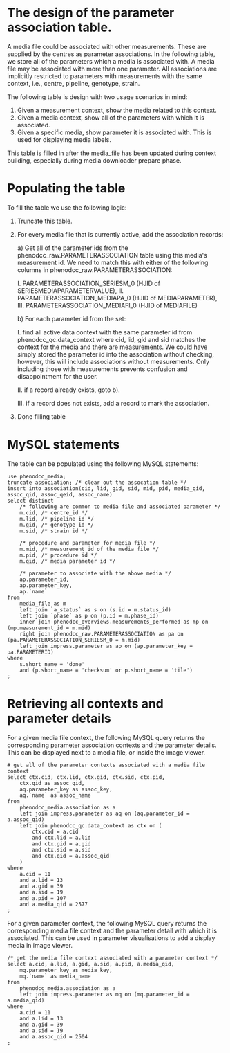 # The design of the parameter association table.

A media file could be associated with other measurements. These are
supplied by the centres as parameter associations. In the following
table, we store all of the parameters which a media is associated
with. A media file may be associated with more than one parameter. All
associations are implicitly restricted to parameters with measurements
with the same context, i.e., centre, pipeline, genotype, strain.

The following table is design with two usage scenarios in mind:

1) Given a measurement context, show the media related to this context.
2) Given a media context, show all of the parameters with which it is
   associated.
3) Given a specific media, show parameter it is associated with. This
   is used for displaying media labels.

This table is filled in after the media_file has been updated during
context building, especially during media downloader prepare phase.

# Populating the table

To fill the table we use the following logic:

1) Truncate this table.
2) For every media file that is currently active, add the association records:

   a) Get all of the parameter ids from the phenodcc_raw.PARAMETERASSOCIATION
      table using this media's measurement id. We need to match this with
      either of the following columns in phenodcc_raw.PARAMETERASSOCIATION:

      I. PARAMETERASSOCIATION_SERIESM_0 (HJID of SERIESMEDIAPARAMETERVALUE),
      II. PARAMETERASSOCIATION_MEDIAPA_0 (HJID of MEDIAPARAMETER),
      III. PARAMETERASSOCIATION_MEDIAFI_0 (HJID of MEDIAFILE)

   b) For each parameter id from the set:

      I. find all active data context with the same parameter id from
         phenodcc_qc.data_context where cid, lid, gid and sid matches
         the context for the media and there are measurements. We could
         have simply stored the parameter id into the association without
         checking, however, this will include associations without
         measurements. Only including those with measurements prevents
         confusion and disappointment for the user.

      II. if a record already exists, goto b).

      III. if a record does not exists, add a record to mark the association.

3) Done filling table


# MySQL statements

The table can be populated using the following MySQL statements:

    use phenodcc_media;
    truncate association; /* clear out the assocation table */
    insert into association(cid, lid, gid, sid, mid, pid, media_qid, assoc_qid, assoc_qeid, assoc_name)
    select distinct
        /* following are common to media file and associated parameter */
        m.cid, /* centre_id */
        m.lid, /* pipeline id */
        m.gid, /* genotype id */
        m.sid, /* strain id */

        /* procedure and parameter for media file */
        m.mid, /* measurement id of the media file */
        m.pid, /* procedure id */
        m.qid, /* media parameter id */

        /* parameter to associate with the above media */
        ap.parameter_id,
        ap.parameter_key,
        ap.`name`
    from
        media_file as m
        left join `a_status` as s on (s.id = m.status_id)
        left join `phase` as p on (p.id = m.phase_id)
        inner join phenodcc_overviews.measurements_performed as mp on (mp.measurement_id = m.mid)
        right join phenodcc_raw.PARAMETERASSOCIATION as pa on (pa.PARAMETERASSOCIATION_SERIESM_0 = m.mid)
        left join impress.parameter as ap on (ap.parameter_key = pa.PARAMETERID)
    where
        s.short_name = 'done'
        and (p.short_name = 'checksum' or p.short_name = 'tile')
    ;


# Retrieving all contexts and parameter details

For a given media file context, the following MySQL query returns the
corresponding parameter association contexts and the parameter
details. This can be displayed next to a media file, or inside the
image viewer.

    # get all of the parameter contexts associated with a media file context
    select ctx.cid, ctx.lid, ctx.gid, ctx.sid, ctx.pid,
        ctx.qid as assoc_qid,
        aq.parameter_key as assoc_key,
        aq.`name` as assoc_name
    from
        phenodcc_media.association as a
        left join impress.parameter as aq on (aq.parameter_id = a.assoc_qid)
        left join phenodcc_qc.data_context as ctx on (
            ctx.cid = a.cid
            and ctx.lid = a.lid
            and ctx.gid = a.gid
            and ctx.sid = a.sid
            and ctx.qid = a.assoc_qid
        )
    where
        a.cid = 11
        and a.lid = 13
        and a.gid = 39
        and a.sid = 19
        and a.pid = 107
        and a.media_qid = 2577
    ;

For a given parameter context, the following MySQL query returns the
corresponding media file context and the parameter detail with which
it is associated. This can be used in parameter visualisations to add
a display media in image viewer.

    /* get the media file context associated with a parameter context */
    select a.cid, a.lid, a.gid, a.sid, a.pid, a.media_qid,
        mq.parameter_key as media_key,
        mq.`name` as media_name
    from
        phenodcc_media.association as a
        left join impress.parameter as mq on (mq.parameter_id = a.media_qid)
    where
        a.cid = 11
        and a.lid = 13
        and a.gid = 39
        and a.sid = 19
        and a.assoc_qid = 2504
    ;

